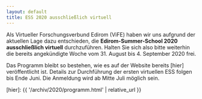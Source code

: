 ```yaml
---
layout: default 
title: ESS 2020 ausschließlich virtuell
---
```


Als Virtueller Forschungsverbund Edirom (ViFE) haben wir uns aufgrund der
aktuellen Lage dazu entschieden, die **Edirom-Summer-School 2020 ausschließlich
virtuell** durchzuführen. Halten Sie sich also bitte weiterhin die bereits
angekündigte Woche vom 31. August bis 4. September 2020 frei.

Das Programm bleibt so bestehen, wie es auf der Website bereits [hier]
veröffentlicht ist. Details zur Durchführung der ersten virtuellen ESS folgen
bis Ende Juni. Die Anmeldung wird ab Mitte Juli möglich sein.

[hier]: {{ '/archiv/2020/programm.html' | relative_url }}
